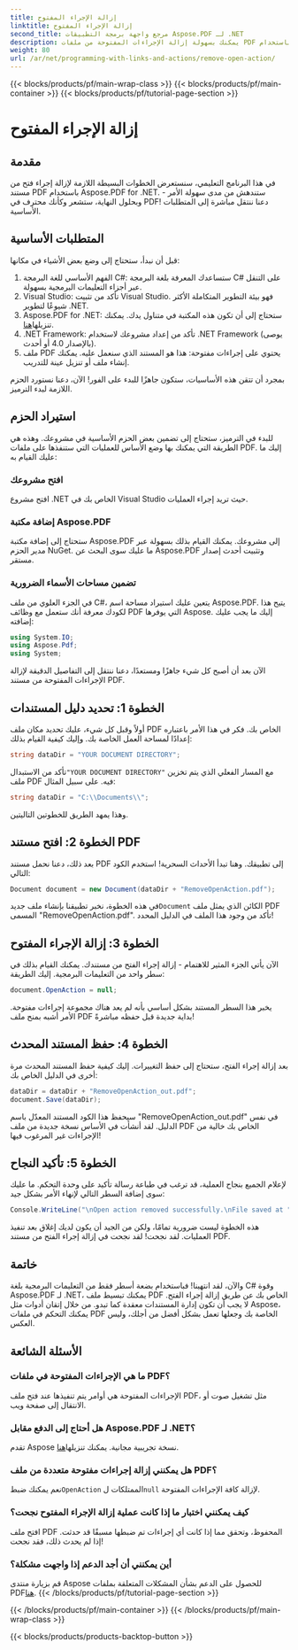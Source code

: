 ```yaml
---
title: إزالة الإجراء المفتوح
linktitle: إزالة الإجراء المفتوح
second_title: مرجع واجهة برمجة التطبيقات Aspose.PDF لـ .NET
description: يمكنك بسهولة إزالة الإجراءات المفتوحة من ملفات PDF باستخدام Aspose.PDF for .NET! برنامج تعليمي بسيط مع إرشادات خطوة بخطوة لإدارة ملفات PDF بفعالية.
weight: 80
url: /ar/net/programming-with-links-and-actions/remove-open-action/
---
```


{{< blocks/products/pf/main-wrap-class >}}
{{< blocks/products/pf/main-container >}}
{{< blocks/products/pf/tutorial-page-section >}}

# إزالة الإجراء المفتوح

## مقدمة

في هذا البرنامج التعليمي، سنستعرض الخطوات البسيطة اللازمة لإزالة إجراء فتح من مستند PDF باستخدام Aspose.PDF for .NET. ستندهش من مدى سهولة الأمر - وبحلول النهاية، ستشعر وكأنك محترف في PDF! دعنا ننتقل مباشرة إلى المتطلبات الأساسية.

## المتطلبات الأساسية

قبل أن نبدأ، ستحتاج إلى وضع بعض الأشياء في مكانها:

1. الفهم الأساسي للغة البرمجة C#: ستساعدك المعرفة بلغة البرمجة C# على التنقل عبر أجزاء التعليمات البرمجية بسهولة.
2. Visual Studio: تأكد من تثبيت Visual Studio. فهو بيئة التطوير المتكاملة الأكثر شيوعًا لتطوير .NET.
3.  Aspose.PDF for .NET: ستحتاج إلى أن تكون هذه المكتبة في متناول يدك. يمكنك تنزيلها[هنا](https://releases.aspose.com/pdf/net/). 
4. .NET Framework: تأكد من إعداد مشروعك لاستخدام .NET Framework (يوصى بالإصدار 4.0 أو أحدث).
5. ملف PDF يحتوي على إجراءات مفتوحة: هذا هو المستند الذي سنعمل عليه. يمكنك إنشاء ملف أو تنزيل عينة للتدريب.

بمجرد أن تتقن هذه الأساسيات، ستكون جاهزًا للبدء على الفور! الآن، دعنا نستورد الحزم اللازمة لبدء الترميز.

## استيراد الحزم

للبدء في الترميز، ستحتاج إلى تضمين بعض الحزم الأساسية في مشروعك. وهذه هي الطريقة التي يمكنك بها وضع الأساس للعمليات التي ستنفذها على ملفات PDF. إليك ما عليك القيام به:

### افتح مشروعك

افتح مشروع .NET الخاص بك في Visual Studio حيث تريد إجراء العمليات.

### إضافة مكتبة Aspose.PDF

ستحتاج إلى إضافة مكتبة Aspose.PDF إلى مشروعك. يمكنك القيام بذلك بسهولة عبر مدير الحزم NuGet. ما عليك سوى البحث عن Aspose.PDF وتثبيت أحدث إصدار مستقر.

### تضمين مساحات الأسماء الضرورية

في الجزء العلوي من ملف C#، يتعين عليك استيراد مساحة اسم Aspose.PDF. يتيح هذا لكودك معرفة أنك ستعمل مع وظائف PDF التي يوفرها Aspose. إليك ما يجب عليك إضافته:

```csharp
using System.IO;
using Aspose.Pdf;
using System;
```

الآن بعد أن أصبح كل شيء جاهزًا ومستعدًا، دعنا ننتقل إلى التفاصيل الدقيقة لإزالة الإجراءات المفتوحة من مستند PDF.

## الخطوة 1: تحديد دليل المستندات

أولاً وقبل كل شيء، عليك تحديد مكان ملف PDF الخاص بك. فكر في هذا الأمر باعتباره إعدادًا لمساحة العمل الخاصة بك. وإليك كيفية القيام بذلك:

```csharp
string dataDir = "YOUR DOCUMENT DIRECTORY";
```

 تأكد من الاستبدال`"YOUR DOCUMENT DIRECTORY"` مع المسار الفعلي الذي يتم تخزين ملف PDF فيه. على سبيل المثال:

```csharp
string dataDir = "C:\\Documents\\";
```

وهذا يمهد الطريق للخطوتين التاليتين. 

## الخطوة 2: افتح مستند PDF

بعد ذلك، دعنا نحمل مستند PDF إلى تطبيقك. وهنا تبدأ الأحداث السحرية! استخدم الكود التالي:

```csharp
Document document = new Document(dataDir + "RemoveOpenAction.pdf");
```

 في هذه الخطوة، نخبر تطبيقنا بإنشاء ملف جديد`Document` الكائن الذي يمثل ملف PDF المسمى "RemoveOpenAction.pdf". تأكد من وجود هذا الملف في الدليل المحدد!

## الخطوة 3: إزالة الإجراء المفتوح

الآن يأتي الجزء المثير للاهتمام - إزالة إجراء الفتح من مستندك. يمكنك القيام بذلك في سطر واحد من التعليمات البرمجية. إليك الطريقة:

```csharp
document.OpenAction = null;
```

يخبر هذا السطر المستند بشكل أساسي بأنه لم يعد هناك مجموعة إجراءات مفتوحة. الأمر أشبه بمنح ملف PDF بداية جديدة قبل حفظه مباشرةً!

## الخطوة 4: حفظ المستند المحدث

بعد إزالة إجراء الفتح، ستحتاج إلى حفظ التغييرات. إليك كيفية حفظ المستند المحدث مرة أخرى في الدليل الخاص بك:

```csharp
dataDir = dataDir + "RemoveOpenAction_out.pdf";
document.Save(dataDir);
```

سيحفظ هذا الكود المستند المعدّل باسم "RemoveOpenAction_out.pdf" في نفس الدليل. لقد أنشأت في الأساس نسخة جديدة من ملف PDF الخاص بك خالية من الإجراءات غير المرغوب فيها!

## الخطوة 5: تأكيد النجاح

لإعلام الجميع بنجاح العملية، قد ترغب في طباعة رسالة تأكيد على وحدة التحكم. ما عليك سوى إضافة السطر التالي لإنهاء الأمر بشكل جيد:

```csharp
Console.WriteLine("\nOpen action removed successfully.\nFile saved at " + dataDir);
```

هذه الخطوة ليست ضرورية تمامًا، ولكن من الجيد أن يكون لديك إغلاق بعد تنفيذ العمليات. لقد نجحت! لقد نجحت في إزالة إجراء الفتح من مستند PDF.

## خاتمة

والآن، لقد انتهينا! فباستخدام بضعة أسطر فقط من التعليمات البرمجية بلغة C# وقوة Aspose.PDF لـ .NET، يمكنك تبسيط ملف PDF الخاص بك عن طريق إزالة إجراء الفتح. لا يجب أن تكون إدارة المستندات معقدة كما تبدو. من خلال إتقان أدوات مثل Aspose، يمكنك التحكم في ملفات PDF الخاصة بك وجعلها تعمل بشكل أفضل من أجلك، وليس العكس.

## الأسئلة الشائعة

### ما هي الإجراءات المفتوحة في ملفات PDF؟
الإجراءات المفتوحة هي أوامر يتم تنفيذها عند فتح ملف PDF، مثل تشغيل صوت أو الانتقال إلى صفحة ويب.

### هل أحتاج إلى الدفع مقابل Aspose.PDF لـ .NET؟
 تقدم Aspose نسخة تجريبية مجانية. يمكنك تنزيلها[هنا](https://releases.aspose.com/).

### هل يمكنني إزالة إجراءات مفتوحة متعددة من ملف PDF؟
 نعم يمكنك ضبط`OpenAction` الممتلكات ل`null` لإزالة كافة الإجراءات المفتوحة.

### كيف يمكنني اختبار ما إذا كانت عملية إزالة الإجراء المفتوح نجحت؟
افتح ملف PDF المحفوظ، وتحقق مما إذا كانت أي إجراءات تم ضبطها مسبقًا قد حدثت. إذا لم يحدث ذلك، فقد نجحت!

### أين يمكنني أن أجد الدعم إذا واجهت مشكلة؟
 قم بزيارة منتدى Aspose للحصول على الدعم بشأن المشكلات المتعلقة بملفات PDF[هنا](https://forum.aspose.com/c/pdf/10).
{{< /blocks/products/pf/tutorial-page-section >}}

{{< /blocks/products/pf/main-container >}}
{{< /blocks/products/pf/main-wrap-class >}}

{{< blocks/products/products-backtop-button >}}
